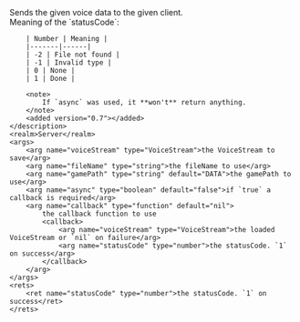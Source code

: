 <function name="SaveVoiceStream" parent="voicechat" type="libraryfunc">
	<description>
		Sends the given voice data to the given client.
		<br>
		Meaning of the `statusCode`:

		| Number | Meaning |
		|-------|------|
		| -2 | File not found |
		| -1 | Invalid type |
		| 0 | None |
		| 1 | Done |

		<note>
			If `async` was used, it **won't** return anything.
		</note>
		<added version="0.7"></added>
	</description>
	<realm>Server</realm>
	<args>
		<arg name="voiceStream" type="VoiceStream">the VoiceStream to save</arg>
		<arg name="fileName" type="string">the fileName to use</arg>
		<arg name="gamePath" type="string" default="DATA">the gamePath to use</arg>
		<arg name="async" type="boolean" default="false">if `true` a callback is required</arg>
		<arg name="callback" type="function" default="nil">
			the callback function to use
			<callback>
				<arg name="voiceStream" type="VoiceStream">the loaded VoiceStream or `nil` on failure</arg>
				<arg name="statusCode" type="number">the statusCode. `1` on success</arg>
			</callback>
		</arg>
	</args>
	<rets>
		<ret name="statusCode" type="number">the statusCode. `1` on success</ret>
	</rets>
</function>
